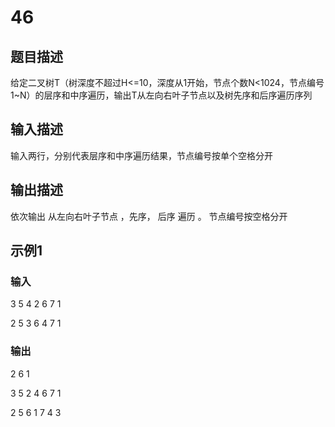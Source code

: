 # 46

## 题目描述

给定二叉树T（树深度不超过H<=10，深度从1开始，节点个数N<1024，节点编号1~N）的层序和中序遍历，输出T从左向右叶子节点以及树先序和后序遍历序列

## 输入描述

输入两行，分别代表层序和中序遍历结果，节点编号按单个空格分开

## 输出描述

依次输出  从左向右叶子节点 ，先序， 后序 遍历 。 节点编号按空格分开

## 示例1

### 输入

3 5 4 2 6 7 1

2 5 3 6 4 7 1

### 输出

2 6 1

3 5 2 4 6 7 1

2 5 6 1 7 4 3
